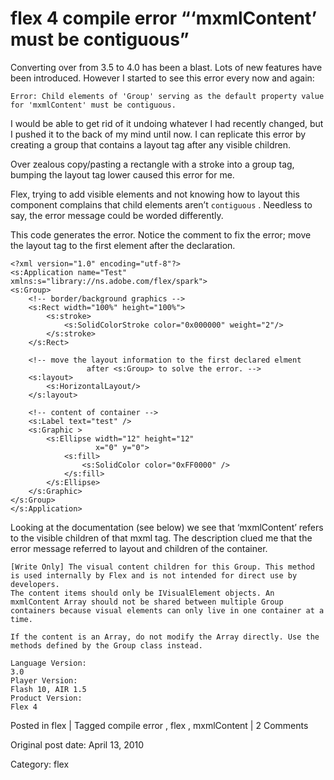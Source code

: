 # flex 4 compile error “‘mxmlContent’ must be contiguous”

Converting over from 3.5 to 4.0 has been a blast. Lots of new features have
been introduced. However I started to see this error every now and again:

` Error: Child elements of 'Group' serving as the default property value for
'mxmlContent' must be contiguous. `

I would be able to get rid of it undoing whatever I had recently changed, but
I pushed it to the back of my mind until now. I can replicate this error by
creating a group that contains a layout tag after any visible children.

Over zealous copy/pasting a rectangle with a stroke into a group tag, bumping
the layout tag lower caused this error for me.

Flex, trying to add visible elements and not knowing how to layout this
component complains that child elements aren’t ` contiguous ` . Needless to
say, the error message could be worded differently.

This code generates the error. Notice the comment to fix the error; move the
layout tag to the first element after the declaration.

    
    
    <?xml version="1.0" encoding="utf-8"?>
    <s:Application name="Test" xmlns:s="library://ns.adobe.com/flex/spark">
    <s:Group>
    	<!-- border/background graphics -->
    	<s:Rect width="100%" height="100%">
    		<s:stroke>
    			<s:SolidColorStroke color="0x000000" weight="2"/>
    		</s:stroke>
    	</s:Rect>
    
    	<!-- move the layout information to the first declared elment
                     after <s:Group> to solve the error. -->
    	<s:layout>
    		<s:HorizontalLayout/>
    	</s:layout>
    
    	<!-- content of container -->
    	<s:Label text="test" />
    	<s:Graphic >
    		<s:Ellipse width="12" height="12"
    				   x="0" y="0">
    			<s:fill>
    				<s:SolidColor color="0xFF0000" />
    			</s:fill>
    		</s:Ellipse>
    	</s:Graphic>
    </s:Group>
    </s:Application>
    

Looking at the documentation (see below) we see that ‘mxmlContent’ refers to
the visible children of that mxml tag. The description clued me that the error
message referred to layout and children of the container.

    
    
    [Write Only] The visual content children for this Group. This method is used internally by Flex and is not intended for direct use by developers.
    The content items should only be IVisualElement objects. An mxmlContent Array should not be shared between multiple Group containers because visual elements can only live in one container at a time.
    
    If the content is an Array, do not modify the Array directly. Use the methods defined by the Group class instead.
    
    Language Version:
    3.0
    Player Version:
    Flash 10, AIR 1.5
    Product Version:
    Flex 4
    

Posted in flex | Tagged compile error , flex , mxmlContent | 2 Comments 


Original post date: April 13, 2010

Category: flex